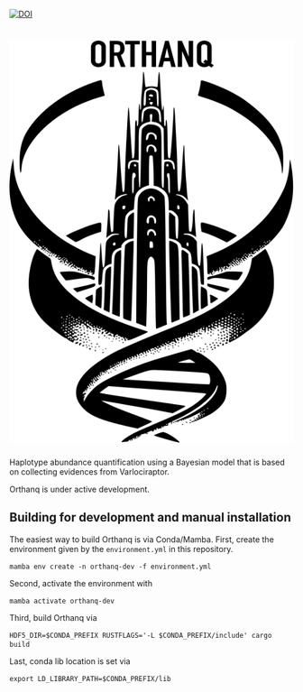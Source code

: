 [![DOI](https://zenodo.org/badge/475406908.svg)](https://zenodo.org/badge/latestdoi/475406908)

# ![Orthanq](logo.svg)

Haplotype abundance quantification using a Bayesian model that is based on collecting evidences from Varlociraptor.

Orthanq is under active development.

## Building for development and manual installation

The easiest way to build Orthanq is via Conda/Mamba.
First, create the environment given by the `environment.yml` in this repository.

    mamba env create -n orthanq-dev -f environment.yml

Second, activate the environment with

    mamba activate orthanq-dev

Third, build Orthanq via

    HDF5_DIR=$CONDA_PREFIX RUSTFLAGS='-L $CONDA_PREFIX/include' cargo build

Last, conda lib location is set via

    export LD_LIBRARY_PATH=$CONDA_PREFIX/lib
    
